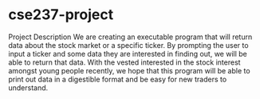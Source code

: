 # cse237-project

Project Description
We are creating an executable program that will return data about the stock market or a specific ticker. By prompting the user to input a ticker and some data they are interested in finding out, we will be able to return that data. With the vested interested in the stock interest amongst young people recently, we hope that this program will be able to print out data in a digestible format and be easy for new traders to understand.
